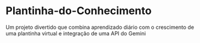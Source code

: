 # Plantinha-do-Conhecimento
Um projeto divertido que combina aprendizado diário com o crescimento de uma plantinha virtual e integração de uma API do Gemini
